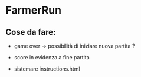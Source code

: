 # FarmerRun

## Cose da fare:

- game over -> possibilità di iniziare nuova partita ? 

- score in evidenza a fine partita

- sistemare instructions.html


